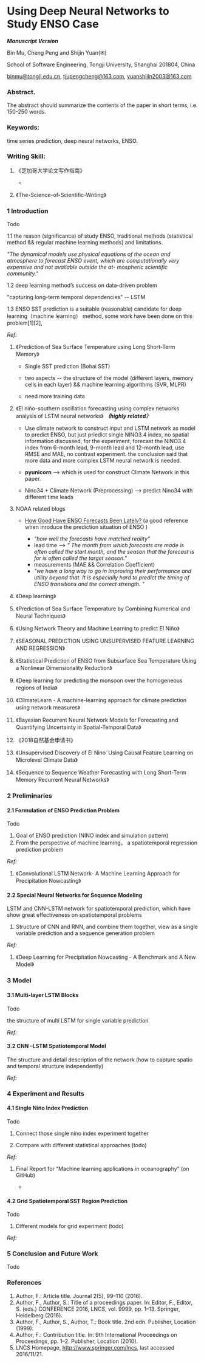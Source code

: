 # Using Deep Neural Networks to Study ENSO Case

***Manuscript Version***Bin Mu, Cheng Peng and Shijin Yuan(✉) 
School of Software Engineering, Tongji University, Shanghai 201804, China
binmu@tongji.edu.cn,  tjupengcheng@163.com, yuanshijin2003@163.com### Abstract.

The abstract should summarize the contents of the paper in short terms, i.e. 150-250 words.
### Keywords: 

time series prediction, deep neural networks, ENSO.
### Writing Skill:
1. 《芝加哥大学论文写作指南》

	* 	 
2. 《The-Science-of-Scientific-Writing》

### 1	IntroductionTodo1.1 the reason (significance) of study ENSO, traditional methods (statistical method && regular machine learning methods) and limitations.

*"The dynamical models use physical equations of the ocean and atmosphere to forecast ENSO event, which are computationally very expensive and not available outside the at- mospheric scientific community."*

1.2	 deep learning method’s success on data-driven problem

"capturing long-term temporal dependencies" -- LSTM

1.3	 ENSO SST prediction is a suitable (reasonable) candidate for deep learning（machine learning） method, some work have been done on this problem[1][2],*Ref:*
1. 《Prediction of Sea Surface Temperature using Long Short-Term Memory》

	* Single SST prediction (Bohai SST)

	* two aspects -- the structure of the model (different layers, memory cells in each layer) && machine learning algorithms (SVR, MLPR)

	* need more training data


2. 《El niño-southern oscillation forecasting using complex networks analysis of LSTM neural networks》 ***（highly related）***

	* Use climate network to construct input and LSTM network as model to predict ENSO, but just priedict single NINO3.4 index, no spatial information discussed, for the experiment, forecast the  NINO3.4 index from 6-month lead, 9-month lead and 12-month lead, use RMSE and MAE, no contrast experiment. the conclusion said that more data and more complex LSTM neural network is needed. 

	* **pyunicorn** --> which is used for construct Climate Network in this paper.

	* Nino34 + Climate Network (Preprocessing)  --> predict Nino34 with different time leads
3.  NOAA related blogs
	
	* [How Good Have ENSO Forecasts Been Lately?](https://www.climate.gov/news-features/blogs/enso/how-good-have-enso-forecasts-been-lately) (a good reference when inroduce the prediction situation of ENSO )

		* *"how well the forecasts have matched reality"*
		* lead time --> *" The month from which forecasts are made is often called the start month, and the season that the forecast is for is often called the target season."*
		* measurements (MAE && Correlation Coefficient)
		* *"we have a long way to go in improving their performance and utility beyond that.  It is especially hard to predict the timing of ENSO transitions and the correct strength. "*4. 《Deep learning》

5. 《Prediction of Sea Surface Temperature by Combining Numerical and Neural Techniques》

6. 《Using Network Theory and Machine Learning to predict El Niño》

7. 《SEASONAL PREDICTION USING UNSUPERVISED FEATURE LEARNING AND REGRESSION》

8. 《Statistical Prediction of ENSO from Subsurface Sea Temperature Using a Nonlinear Dimensionality Reduction》

9. 《Deep learning for predicting the monsoon over the homogeneous regions of India》

10. 《ClimateLearn - A machine-learning approach for climate prediction using network measures》

11. 《Bayesian Recurrent Neural Network Models for Forecasting and Quantifying Uncertainty in Spatial-Temporal Data》

12. 《2018自然基金申请书》

13. 《Unsupervised Discovery of El Nino˜Using Causal Feature Learning on Microlevel Climate Data》


14. 《Sequence to Sequence Weather Forecasting with Long Short-Term Memory Recurrent Neural Networks》


### 2	Preliminaries 
#### 2.1	Formulation of ENSO Prediction Problem
Todo1.	Goal of ENSO prediction (NINO index and simulation pattern)2.	From the perspective of machine learning， a spatiotemporal regression prediction problem*Ref:*
1. 《Convolutional LSTM Network- A Machine Learning Approach for Precipitation Nowcasting》#### 2.2	Special Neural Networks for Sequence Modeling
LSTM and CNN-LSTM network for spatiotemporal prediction, which have show great effectiveness on spatiotemporal problems  1. Structure of CNN and RNN, and combine them together, view as a single variable prediction and a sequence generation problem*Ref:*
1. 《Deep Learning for Precipitation Nowcasting - A Benchmark and A New Model》### 3	Model
#### 3.1	Multi-layer LSTM Blocks
Todothe structure of multi LSTM for single variable prediction*Ref:*#### 3.2	CNN –LSTM Spatiotemporal Model
The structure and detail description of the network (how to capture spatio and temporal structure independently)*Ref:*### 4 Experiment and Results
#### 4.1	Single Niño Index Prediction
Todo1.	Connect those single nino index experiment together
2.	Compare with different statistical approaches (todo)*Ref:*
1. Final Report for “Machine learning applications in oceanography” (on GitHub)

	*  
#### 4.2	Grid Spatiotemporal SST Region Prediction
Todo1.	Different models for grid experiment (todo)*Ref:*

### 5 Conclusion and Future WorkTodo### References
1.	Author, F.: Article title. Journal 2(5), 99–110 (2016).2.	Author, F., Author, S.: Title of a proceedings paper. In: Editor, F., Editor, S. (eds.) CONFERENCE 2016, LNCS, vol. 9999, pp. 1–13. Springer, Heidelberg (2016). 3.	Author, F., Author, S., Author, T.: Book title. 2nd edn. Publisher, Location (1999).4.	Author, F.: Contribution title. In: 9th International Proceedings on Proceedings, pp. 1–2. Publisher, Location (2010).5.	LNCS Homepage, http://www.springer.com/lncs, last accessed 2016/11/21.